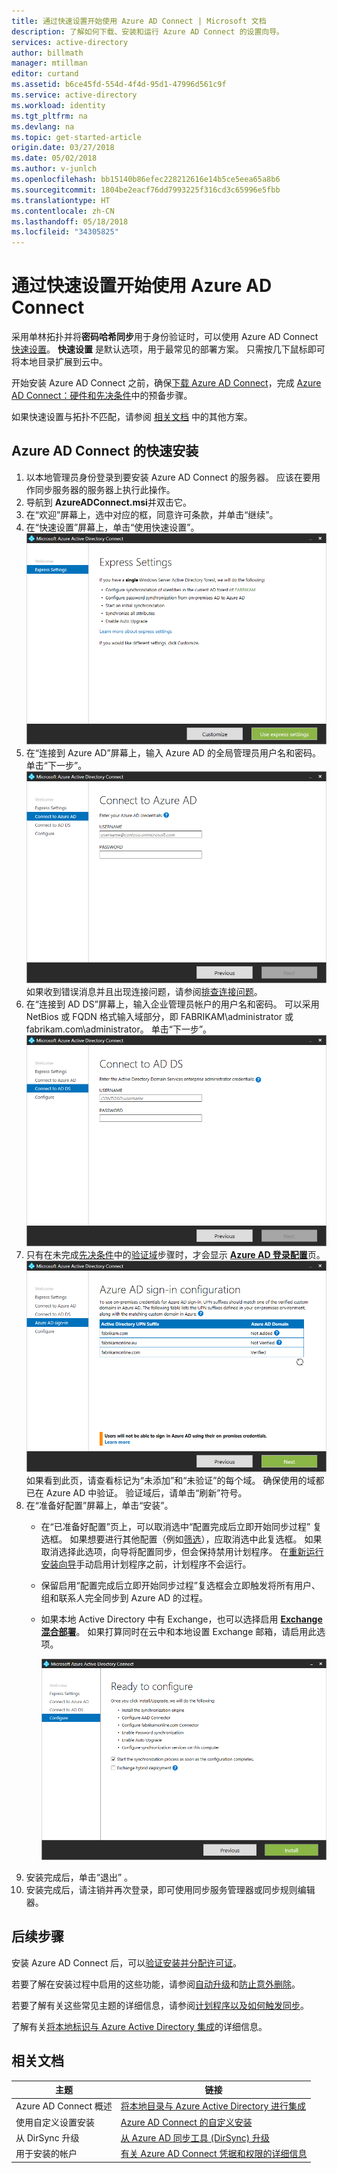 ```yaml
---
title: 通过快速设置开始使用 Azure AD Connect | Microsoft 文档
description: 了解如何下载、安装和运行 Azure AD Connect 的设置向导。
services: active-directory
author: billmath
manager: mtillman
editor: curtand
ms.assetid: b6ce45fd-554d-4f4d-95d1-47996d561c9f
ms.service: active-directory
ms.workload: identity
ms.tgt_pltfrm: na
ms.devlang: na
ms.topic: get-started-article
origin.date: 03/27/2018
ms.date: 05/02/2018
ms.author: v-junlch
ms.openlocfilehash: bb15140b86efec228212616e14b5ce5eea65a8b6
ms.sourcegitcommit: 1804be2eacf76dd7993225f316cd3c65996e5fbb
ms.translationtype: HT
ms.contentlocale: zh-CN
ms.lasthandoff: 05/18/2018
ms.locfileid: "34305825"
---
```

# <a name="getting-started-with-azure-ad-connect-using-express-settings"></a>通过快速设置开始使用 Azure AD Connect
采用单林拓扑并将**密码哈希同步**用于身份验证时，可以使用 Azure AD Connect [快速设置](active-directory-aadconnectsync-implement-password-hash-synchronization.md)。 **快速设置** 是默认选项，用于最常见的部署方案。 只需按几下鼠标即可将本地目录扩展到云中。

开始安装 Azure AD Connect 之前，确保[下载 Azure AD Connect](http://go.microsoft.com/fwlink/?LinkId=615771)，完成 [Azure AD Connect：硬件和先决条件](active-directory-aadconnect-prerequisites.md)中的预备步骤。

如果快速设置与拓扑不匹配，请参阅 [相关文档](#related-documentation) 中的其他方案。

## <a name="express-installation-of-azure-ad-connect"></a>Azure AD Connect 的快速安装
1. 以本地管理员身份登录到要安装 Azure AD Connect 的服务器。 应该在要用作同步服务器的服务器上执行此操作。
2. 导航到 **AzureADConnect.msi**并双击它。
3. 在“欢迎”屏幕上，选中对应的框，同意许可条款，并单击“继续”。  
4. 在“快速设置”屏幕上，单击“使用快速设置”。  
   ![欢迎使用 Azure AD Connect](./media/active-directory-aadconnect-get-started-express/express.png)
5. 在“连接到 Azure AD”屏幕上，输入 Azure AD 的全局管理员用户名和密码。 单击“下一步”。  
   ![连接到 Azure AD](./media/active-directory-aadconnect-get-started-express/connectaad.png)  
   如果收到错误消息并且出现连接问题，请参阅[排查连接问题](active-directory-aadconnect-troubleshoot-connectivity.md)。
6. 在“连接到 AD DS”屏幕上，输入企业管理员帐户的用户名和密码。 可以采用 NetBios 或 FQDN 格式输入域部分，即 FABRIKAM\administrator 或 fabrikam.com\administrator。 单击“下一步”。  
   ![连接到 AD DS](./media/active-directory-aadconnect-get-started-express/connectad.png)
7. 只有在未完成[先决条件](active-directory-aadconnect-prerequisites.md)中的[验证域](../add-custom-domain.md)步骤时，才会显示 [**Azure AD 登录配置**](active-directory-aadconnect-user-signin.md#azure-ad-sign-in-configuration)页。
   ![未验证的域](./media/active-directory-aadconnect-get-started-express/unverifieddomain.png)  
   如果看到此页，请查看标记为“未添加”和“未验证”的每个域。 确保使用的域都已在 Azure AD 中验证。 验证域后，请单击“刷新”符号。
8. 在“准备好配置”屏幕上，单击“安装”。
   - 在“已准备好配置”页上，可以取消选中“配置完成后立即开始同步过程”  复选框。 如果想要进行其他配置（例如[筛选](active-directory-aadconnectsync-configure-filtering.md)），应取消选中此复选框。 如果取消选择此选项，向导将配置同步，但会保持禁用计划程序。 在[重新运行安装向导](active-directory-aadconnectsync-installation-wizard.md)手动启用计划程序之前，计划程序不会运行。
   - 保留启用“配置完成后立即开始同步过程”复选框会立即触发将所有用户、组和联系人完全同步到 Azure AD 的过程。 
   - 如果本地 Active Directory 中有 Exchange，也可以选择启用 [**Exchange 混合部署**](https://technet.microsoft.com/library/jj200581.aspx)。 如果打算同时在云中和本地设置 Exchange 邮箱，请启用此选项。
   
     ![已准备好配置 Azure AD Connect](./media/active-directory-aadconnect-get-started-express/readytoconfigure.png)
9. 安装完成后，单击“退出” 。
10. 安装完成后，请注销并再次登录，即可使用同步服务管理器或同步规则编辑器。

## <a name="next-steps"></a>后续步骤
安装 Azure AD Connect 后，可以[验证安装并分配许可证](active-directory-aadconnect-whats-next.md)。

若要了解在安装过程中启用的这些功能，请参阅[自动升级](active-directory-aadconnect-feature-automatic-upgrade.md)和[防止意外删除](active-directory-aadconnectsync-feature-prevent-accidental-deletes.md)。

若要了解有关这些常见主题的详细信息，请参阅[计划程序以及如何触发同步](active-directory-aadconnectsync-feature-scheduler.md)。

了解有关[将本地标识与 Azure Active Directory 集成](active-directory-aadconnect.md)的详细信息。

## <a name="related-documentation"></a>相关文档

| 主题 | 链接 |
| --- | --- |
| Azure AD Connect 概述 | [将本地目录与 Azure Active Directory 进行集成](active-directory-aadconnect.md)
| 使用自定义设置安装 | [Azure AD Connect 的自定义安装](active-directory-aadconnect-get-started-custom.md) |
| 从 DirSync 升级 | [从 Azure AD 同步工具 (DirSync) 升级](./active-directory-aadconnect-dirsync-upgrade-get-started.md)|
| 用于安装的帐户 | [有关 Azure AD Connect 凭据和权限的详细信息](active-directory-aadconnect-accounts-permissions.md) |

<!--Update_Description: wording update -->